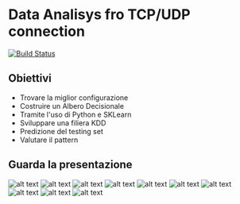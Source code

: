 # Data Analisys fro TCP/UDP connection

[![Build Status](https://travis-ci.org/joemccann/dillinger.svg?branch=master)](https://travis-ci.org/joemccann/dillinger)

## Obiettivi

- Trovare la miglior configurazione
- Costruire un Albero Decisionale
- Tramite l'uso di Python e SKLearn
- Sviluppare una filiera KDD
- Predizione del testing set
- Valutare il pattern

## Guarda la presentazione

![alt text](https://github.com/chris190698/dataAnalisys/blob/main/Progetto%20analisi%20dei%20dati%20per%20la%20sicurezza_page-0001.jpg)
![alt text](https://github.com/chris190698/dataAnalisys/blob/main/Progetto%20analisi%20dei%20dati%20per%20la%20sicurezza_page-0002.jpg)
![alt text](https://github.com/chris190698/dataAnalisys/blob/main/Progetto%20analisi%20dei%20dati%20per%20la%20sicurezza_page-0003.jpg)
![alt text](https://github.com/chris190698/dataAnalisys/blob/main/Progetto%20analisi%20dei%20dati%20per%20la%20sicurezza_page-0004.jpg)
![alt text](https://github.com/chris190698/dataAnalisys/blob/main/Progetto%20analisi%20dei%20dati%20per%20la%20sicurezza_page-0005.jpg)
![alt text](https://github.com/chris190698/dataAnalisys/blob/main/Progetto%20analisi%20dei%20dati%20per%20la%20sicurezza_page-0006.jpg)
![alt text](https://github.com/chris190698/dataAnalisys/blob/main/Progetto%20analisi%20dei%20dati%20per%20la%20sicurezza_page-0007.jpg)
![alt text](https://github.com/chris190698/dataAnalisys/blob/main/Progetto%20analisi%20dei%20dati%20per%20la%20sicurezza_page-0008.jpg)
![alt text](https://github.com/chris190698/dataAnalisys/blob/main/Progetto%20analisi%20dei%20dati%20per%20la%20sicurezza_page-0009.jpg)
![alt text](https://github.com/chris190698/dataAnalisys/blob/main/Progetto%20analisi%20dei%20dati%20per%20la%20sicurezza_page-0010.jpg)
